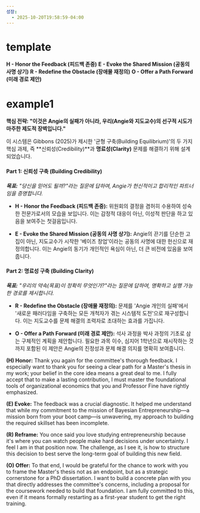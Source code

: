 ```yaml
---
성장:
  - 2025-10-20T19:58:59-04:00
---
```

# template

**H - Honor the Feedback (피드백 존중)**
**E - Evoke the Shared Mission (공동의 사명 상기)** 
**R - Redefine the Obstacle (장애물 재정의)**
**O - Offer a Path Forward (미래 경로 제안)**

# example1

**핵심 전략: "이것은 Angie의 실패가 아니라, 우리(Angie와 지도교수)의 선구적 시도가 마주한 제도적 장벽입니다."**

이 시스템은 Gibbons (2025)가 제시한 '균형 구축(Building Equilibrium)'의 두 가지 핵심 과제, 즉 **신뢰성(Credibility)**과 **명료성(Clarity)** 문제를 해결하기 위해 설계되었습니다.

#### **Part 1: 신뢰성 구축 (Building Credibility)**

_**목표:** "당신을 믿어도 될까?"라는 질문에 답하여, Angie가 헌신적이고 합리적인 파트너임을 증명합니다._

- **H - Honor the Feedback (피드백 존중):** 위원회의 결정을 겸허히 수용하여 성숙한 전문가로서의 모습을 보입니다. 이는 감정적 대응이 아닌, 이성적 판단을 하고 있음을 보여주는 첫걸음입니다.
    
- **E - Evoke the Shared Mission (공동의 사명 상기):** Angie의 끈기를 단순한 고집이 아닌, 지도교수가 시작한 '베이즈 창업'이라는 공동의 사명에 대한 헌신으로 재정의합니다. 이는 Angie의 동기가 개인적인 욕심이 아닌, 더 큰 비전에 있음을 보여줍니다.
    

#### **Part 2: 명료성 구축 (Building Clarity)**

_**목표:** "우리의 약속(목표)이 정확히 무엇인가?"라는 질문에 답하여, 명확하고 실행 가능한 경로를 제시합니다._

- **R - Redefine the Obstacle (장애물 재정의):** 문제를 'Angie 개인의 실패'에서 '새로운 패러다임을 구축하는 모든 개척자가 겪는 시스템적 도전'으로 재구성합니다. 이는 지도교수를 문제 해결의 조력자로 초대하는 효과를 가집니다.
    
- **O - Offer a Path Forward (미래 경로 제안):** 석사 과정을 박사 과정의 기초로 삼는 구체적인 계획을 제안합니다. 필요한 과목 이수, 심지어 1학년으로 재시작하는 것까지 포함된 이 제안은 Angie의 진정성과 문제 해결 의지를 명확히 보여줍니다.
    

**(H) Honor:** Thank you again for the committee's thorough feedback. I especially want to thank you for seeing a clear path for a Master's thesis in my work; your belief in the core idea means a great deal to me. I fully accept that to make a lasting contribution, I must master the foundational tools of organizational economics that you and Professor Fine have rightly emphasized.

**(E) Evoke:** The feedback was a crucial diagnostic. It helped me understand that while my commitment to the mission of Bayesian Entrepreneurship—a mission born from your boot camp—is unwavering, my approach to building the required skillset has been incomplete.

**(R) Reframe:** You once said you love studying entrepreneurship because it's where you can watch people make hard decisions under uncertainty. I feel I am in that position now. The challenge, as I see it, is how to structure this decision to best serve the long-term goal of building this new field.

**(O) Offer:** To that end, I would be grateful for the chance to work with you to frame the Master's thesis not as an endpoint, but as a strategic cornerstone for a PhD dissertation. I want to build a concrete plan with you that directly addresses the committee's concerns, including a proposal for the coursework needed to build that foundation. I am fully committed to this, even if it means formally restarting as a first-year student to get the right training.